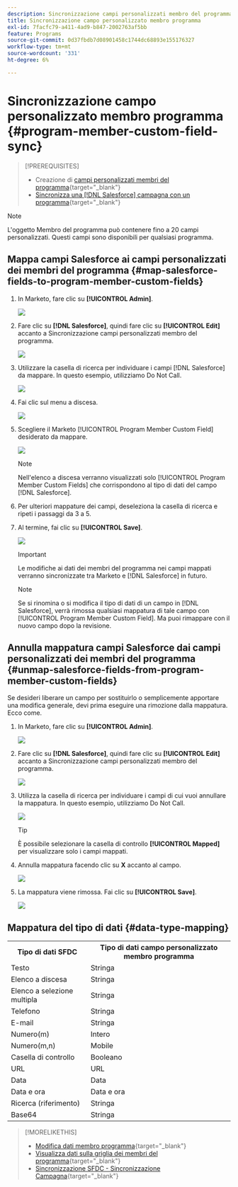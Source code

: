 ```yaml
---
description: Sincronizzazione campi personalizzati membro del programma - Documentazione Marketo - Documentazione del prodotto
title: Sincronizzazione campo personalizzato membro programma
exl-id: 7facfc79-a411-4ad9-b847-2002763af5bb
feature: Programs
source-git-commit: 0d37fbdb7d08901458c1744dc68893e155176327
workflow-type: tm+mt
source-wordcount: '331'
ht-degree: 6%

---
```


# Sincronizzazione campo personalizzato membro programma {#program-member-custom-field-sync}

>[!PREREQUISITES]
>
>* Creazione di [campi personalizzati membri del programma](/help/marketo/product-docs/core-marketo-concepts/programs/working-with-programs/program-member-custom-fields.md){target="_blank"}
>* [Sincronizza una  [!DNL Salesforce] campagna con un programma](/help/marketo/product-docs/core-marketo-concepts/programs/working-with-programs/sync-an-sfdc-campaign-with-a-program.md){target="_blank"}

>[!NOTE]
>
>L&#39;oggetto Membro del programma può contenere fino a 20 campi personalizzati. Questi campi sono disponibili per qualsiasi programma.

## Mappa campi Salesforce ai campi personalizzati dei membri del programma {#map-salesforce-fields-to-program-member-custom-fields}

1. In Marketo, fare clic su **[!UICONTROL Admin]**.

   ![](assets/program-member-custom-field-sync-1.png)

1. Fare clic su **[!DNL Salesforce]**, quindi fare clic su **[!UICONTROL Edit]** accanto a Sincronizzazione campi personalizzati membro del programma.

   ![](assets/program-member-custom-field-sync-2.png)

1. Utilizzare la casella di ricerca per individuare i campi [!DNL Salesforce] da mappare. In questo esempio, utilizziamo Do Not Call.

   ![](assets/program-member-custom-field-sync-3.png)

1. Fai clic sul menu a discesa.

   ![](assets/program-member-custom-field-sync-4.png)

1. Scegliere il Marketo [!UICONTROL Program Member Custom Field] desiderato da mappare.

   ![](assets/program-member-custom-field-sync-5.png)

   >[!NOTE]
   >
   >Nell&#39;elenco a discesa verranno visualizzati solo [!UICONTROL Program Member Custom Fields] che corrispondono al tipo di dati del campo [!DNL Salesforce].

1. Per ulteriori mappature dei campi, deseleziona la casella di ricerca e ripeti i passaggi da 3 a 5.

1. Al termine, fai clic su **[!UICONTROL Save]**.

   ![](assets/program-member-custom-field-sync-6.png)

   >[!IMPORTANT]
   >
   >Le modifiche ai dati dei membri del programma nei campi mappati verranno sincronizzate tra Marketo e [!DNL Salesforce] in futuro.

   >[!NOTE]
   >
   >Se si rinomina o si modifica il tipo di dati di un campo in [!DNL Salesforce], verrà rimossa qualsiasi mappatura di tale campo con [!UICONTROL Program Member Custom Field]. Ma puoi rimappare con il nuovo campo dopo la revisione.

## Annulla mappatura campi Salesforce dai campi personalizzati dei membri del programma {#unmap-salesforce-fields-from-program-member-custom-fields}

Se desideri liberare un campo per sostituirlo o semplicemente apportare una modifica generale, devi prima eseguire una rimozione dalla mappatura. Ecco come.

1. In Marketo, fare clic su **[!UICONTROL Admin]**.

   ![](assets/program-member-custom-field-sync-7.png)

1. Fare clic su **[!DNL Salesforce]**, quindi fare clic su **[!UICONTROL Edit]** accanto a Sincronizzazione campi personalizzati membro del programma.

   ![](assets/program-member-custom-field-sync-8.png)

1. Utilizza la casella di ricerca per individuare i campi di cui vuoi annullare la mappatura. In questo esempio, utilizziamo Do Not Call.

   ![](assets/program-member-custom-field-sync-9.png)

   >[!TIP]
   >
   >È possibile selezionare la casella di controllo **[!UICONTROL Mapped]** per visualizzare solo i campi mappati.

1. Annulla mappatura facendo clic su **X** accanto al campo.

   ![](assets/program-member-custom-field-sync-10.png)

1. La mappatura viene rimossa. Fai clic su **[!UICONTROL Save]**.

   ![](assets/program-member-custom-field-sync-11.png)

## Mappatura del tipo di dati {#data-type-mapping}

<table>
  <colgroup>
    <col/>
    <col/>
  </colgroup>
  <tbody>
    <tr>
      <th>Tipo di dati SFDC</th>
      <th>Tipo di dati campo personalizzato membro programma</th>
    </tr>
    <tr>
      <td>Testo</td>
      <td>Stringa</td>
    </tr>
    <tr>
      <td>Elenco a discesa</td>
      <td>Stringa</td>
    </tr>
    <tr>
      <td>Elenco a selezione multipla</td>
      <td>Stringa</td>
    </tr>
    <tr>
      <td>Telefono</td>
      <td>Stringa</td>
    </tr>
    <tr>
      <td>E-mail</td>
      <td>Stringa</td>
    </tr>
    <tr>
      <td>Numero(m)</td>
      <td>Intero</td>
    </tr>
    <tr>
      <td>Numero(m,n)</td>
      <td>Mobile</td>
    </tr>
    <tr>
      <td>Casella di controllo</td>
      <td>Booleano</td>
    </tr>
    <tr>
      <td>URL</td>
      <td>URL</td>
    </tr>
    <tr>
      <td>Data</td>
      <td>Data</td>
    </tr>
    <tr>
      <td>Data e ora</td>
      <td>Data e ora</td>
    </tr>
    <tr>
      <td>Ricerca (riferimento)</td>
      <td>Stringa</td>
    </tr>
    <tr>
      <td>Base64</td>
      <td>Stringa</td>
    </tr>
  </tbody>
</table>

>[!MORELIKETHIS]
>
>* [Modifica dati membro programma](/help/marketo/product-docs/core-marketo-concepts/smart-campaigns/program-flow-actions/change-program-member-data.md){target="_blank"}
>* [Visualizza dati sulla griglia dei membri del programma](/help/marketo/product-docs/core-marketo-concepts/programs/working-with-programs/manage-and-view-members.md){target="_blank"}
>* [Sincronizzazione SFDC - Sincronizzazione Campagna](/help/marketo/product-docs/crm-sync/salesforce-sync/sfdc-sync-details/sfdc-sync-campaign-sync.md){target="_blank"}
